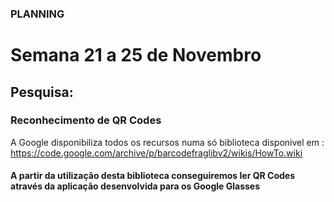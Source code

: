 ### PLANNING
# Semana 21 a 25 de Novembro
## Pesquisa:

### Reconhecimento de QR Codes 

A Google disponibiliza todos os recursos numa só biblioteca disponivel em : https://code.google.com/archive/p/barcodefraglibv2/wikis/HowTo.wiki
#### A partir da utilização desta biblioteca conseguiremos ler QR Codes através da aplicação desenvolvida para os Google Glasses


